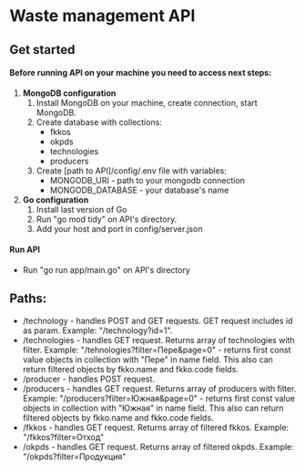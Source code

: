 # Waste management API

## Get started
#### Before running API on your machine you need to access next steps: 
1. **MongoDB configuration**
    1. Install MongoDB on your machine, create connection, start MongoDB.
    2. Create database with collections:
        - fkkos
        - okpds
        - technologies
        - producers
    3. Create [path to API]/config/.env file with variables:
        - MONGODB_URI - path to your mongodb connection
        - MONGODB_DATABASE - your database's name
2. **Go configuration**
    1. Install last version of Go
    2. Run "go mod tidy" on API's directory. 
    3. Add your host and port in config/server.json

#### Run API
- Run "go run app/main.go" on API's directory



## Paths:
- /technology - handles POST and GET requests. GET request includes id as param. Example: "/technology?id=1".
- /technologies - handles GET request. Returns array of technologies with filter. Example: "/tehnologies?filter=Пере&page=0" - returns first const value objects in collection with "Пере" in name field. This also can return filtered objects by fkko.name and fkko.code fields.
- /producer - handles POST request.
- /producers - handles GET request. Returns array of producers with filter. Example: "/producers?filter=Южная&page=0" - returns first const value objects in collection with "Южная" in name field. This also can return filtered objects by fkko.name and fkko.code fields. 
- /fkkos - handles GET request. Returns array of filtered fkkos. Example: "/fkkos?filter=Отход"
- /okpds - handles GET request. Returns array of filtered okpds. Example: "/okpds?filter=Продукция"